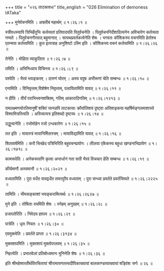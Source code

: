 +++
title = "०२६ ताटकावधः"
title_english = "026 Elimination of demoness tATaka"

+++
मुनेर्वचनमिति । अक्लीबं महार्थम्  ॥  १।२६।१ ॥   

  

स्त्रीवधस्यापि त्रिभिर्हेतुभिः कर्तव्यतां प्रतिपादयति पितुर्वचनेति । पितुर्वचननिर्देशादित्यनेन अविचारेण कर्तव्यता गम्यते । पितुर्वचनगौरवात् बहुमानात् । सत्पथप्रवर्तकत्वेनेति शेषः । भगवतः कौशिकस्य वचनमिति हेतोश्च एतन्मया कर्तव्यमिति । कुत इत्यत्राह अनुशिष्टो ऽस्मि इति । कौशिकस्य वचनं कर्तव्यमिति  ॥  १।२६।२६ ॥   

  

तेनेति । मोहिता व्याकुलिता  ॥  १।२६।७ ॥   

  

तमिति । अभिनिध्याय विचिन्त्य  ॥  १।२६।८९ ॥   

  

पश्येति । भैरवं भयङ्करम् । दारुणं घोरम् । अस्य वपुषः अभीरूणां चेति सम्बन्धः  ॥  १।२६।१० ॥   

  

एनामिति । विनिवृत्ताम् विशेषेण निवृत्ताम्, पलायितामिति यावत्  ॥  १।२६।११ ॥   

  

न हीति । वीर्यं पराभिभवनशक्तिम्, गतिम् आकारादिगतिम्  ॥  १।२६।१२१३ ॥   

  

रामलक्ष्मणयोरतिमानुषीं शक्तिं जानन्नपि ताटकायाः क्रौर्यातिशयं दृष्ट्वा अतिशङ्कया महर्षिर्मङ्गलमाशास्ते विश्वामित्रस्त्विति । अस्त्वित्यत्र इतिशब्दो दृष्टव्यः  ॥  १।२६।१४ ॥   

  

उद्धून्वानेति । रजोमोहेन रजो ऽन्धकारेण  ॥  १।२६।१५ ॥   

  

तत इति । मायास्त्रं मायानिर्मितास्त्रम् । मायाविद्यामिति यावत्  ॥  १।२६।१६ ॥   

  

शिलावर्षमिति । करौ चिच्छेद पत्रिभिरिति बहुवचनप्रयोगः । लीलया एकैकस्य बहुधा खण्डनाभिप्रायेण  ॥  १।२६।१७१८ ॥   

  

कामरूपेति । अनेकरूपाणि कृत्वा अन्तर्धानं गता सती भैरवं विचचार हेति सम्बन्धः  ॥  १।२६।१९ ॥   

  

कीर्यमाणौ अस्यमानौ  ॥  १।२६।२०२१ ॥   

  

वध्यतामिति । पुरा वर्धेत यावद्वर्धेत तावत्पुरैव वध्यताम् । पुरा सन्ध्या प्रवर्तते प्रवर्तयिष्यते  ॥  १।२६।२२२५ ॥   

  

तामिति । भीमसङ्काशां भयङ्करामित्यर्थः  ॥  १।२६।२६२७ ॥   

  

मुने इति । तोषिताः वयमिति शेषः । स्नेहम् अनुग्रहम्  ॥  १।२६।२८ ॥   

  

प्रजापतेरिति । निवेदय ज्ञापय  ॥  १।२६।२९ ॥   

  

पात्रेति । धृतः नियतः  ॥  १।२६।३० ॥   

  

एवमुक्त्वेति । प्रवर्तते प्राप्ता  ॥  १।२६।३१३४ ॥   

  

मुक्तशापमिति । मुक्तशापं मुक्तोपप्लवम्  ॥  १।२६।३५ ॥   

  

निहत्येति । प्रभातवेलां प्रतिबोध्यमानः मुनिनेति शेषः  ॥  १।२६।३६ ॥   

  

इति श्रीमहेश्वरतीर्थविरचितायां श्रीरामायणतत्त्वदीपिकाख्यायां बालकाण्डव्याख्यायां षड्विंशः सर्गः  ॥  २६  ॥   

  

  

